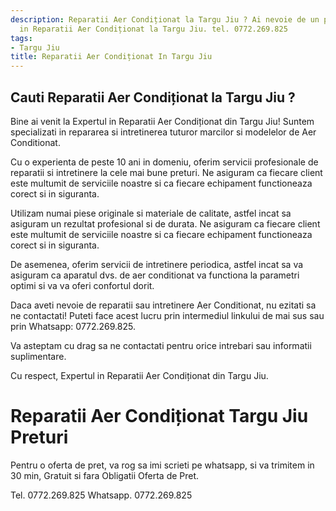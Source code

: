 ```yaml
---
description: Reparatii Aer Condiționat la Targu Jiu ? Ai nevoie de un profesionist
  in Reparatii Aer Condiționat la Targu Jiu. tel. 0772.269.825
tags:
- Targu Jiu
title: Reparatii Aer Condiționat In Targu Jiu
---
```



## Cauti Reparatii Aer Condiționat la Targu Jiu ?

Bine ai venit la Expertul in Reparatii Aer Condiționat din Targu Jiu! Suntem specializati in repararea si intretinerea tuturor marcilor si modelelor de Aer Conditionat.

Cu o experienta de peste 10 ani in domeniu, oferim servicii profesionale de reparatii si intretinere la cele mai bune preturi. Ne asiguram ca fiecare client este multumit de serviciile noastre si ca fiecare echipament functioneaza corect si in siguranta.

Utilizam numai piese originale si materiale de calitate, astfel incat sa asiguram un rezultat profesional si de durata. Ne asiguram ca fiecare client este multumit de serviciile noastre si ca fiecare echipament functioneaza corect si in siguranta.

De asemenea, oferim servicii de intretinere periodica, astfel incat sa va asiguram ca aparatul dvs. de aer conditionat va functiona la parametri optimi si va va oferi confortul dorit.

Daca aveti nevoie de reparatii sau intretinere Aer Conditionat, nu ezitati sa ne contactati! Puteti face acest lucru prin intermediul linkului de mai sus sau prin Whatsapp: 0772.269.825.

Va asteptam cu drag sa ne contactati pentru orice intrebari sau informatii suplimentare.

Cu respect,
Expertul in Reparatii Aer Condiționat din Targu Jiu.

# Reparatii Aer Condiționat Targu Jiu Preturi
Pentru o oferta de pret, va rog sa imi scrieti pe whatsapp, si va trimitem in 30 min, Gratuit si fara Obligatii Oferta de Pret.

Tel. 0772.269.825
Whatsapp. 0772.269.825
